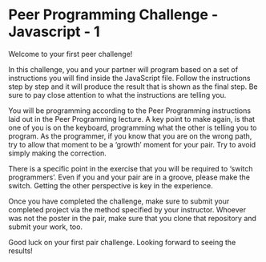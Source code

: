 # Peer Programming Challenge - Javascript - 1
Welcome to your first peer challenge!

In this challenge, you and your partner will program based on a set of instructions you will find inside the JavaScript file. Follow the instructions step by step and it will produce the result that is shown as the final step. Be sure to pay close attention to what the instructions are telling you. 

You will be programming according to the Peer Programming instructions laid out in the Peer Programming lecture. A key point to make again, is that one of you is on the keyboard, programming what the other is telling you to program. As the programmer, if you know that you are on the wrong path, try to allow that moment to be a ‘growth’ moment for your pair. Try to avoid simply making the correction.

There is a specific point in the exercise that you will be required to ‘switch programmers’. Even if you and your pair are in a groove, please make the switch. Getting the other perspective is key in the experience. 

Once you have completed the challenge, make sure to submit your completed project via the method specified by your instructor. Whoever was not the poster in the pair, make sure that you clone that repository and submit your work, too.

Good luck on your first pair challenge. Looking forward to seeing the results!
